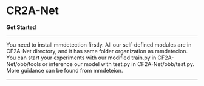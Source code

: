 # CR2A-Net

**Get Started**
___
You need to install mmdetection firstly. All our self-defined modules are in CF2A-Net directory, and it has same folder organization as mmdetecion. You can start your experiments with our modified train.py in CF2A-Net/obb/tools or inference our model with test.py in CF2A-Net/obb/test.py. More guidance can be found from mmdeteion.
___
